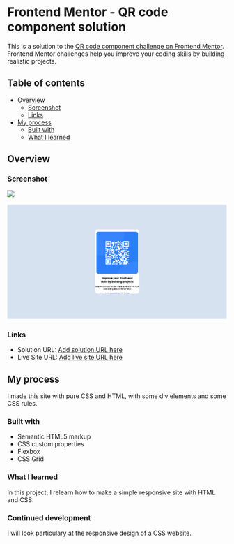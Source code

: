 # Frontend Mentor - QR code component solution

This is a solution to the [QR code component challenge on Frontend Mentor](https://www.frontendmentor.io/challenges/qr-code-component-iux_sIO_H). Frontend Mentor challenges help you improve your coding skills by building realistic projects.

## Table of contents

- [Overview](#overview)
    - [Screenshot](#screenshot)
    - [Links](#links)
- [My process](#my-process)
    - [Built with](#built-with)
    - [What I learned](#what-i-learned)

## Overview

### Screenshot

![](./screenshot.jpg)

![img.png](img.png)
### Links

- Solution URL: [Add solution URL here](https://github.com/Dirky14/frontendmentor-qrcode)
- Live Site URL: [Add live site URL here](https://effervescent-cupcake-578476.netlify.app/)

## My process
I made this site with pure CSS and HTML, with some div elements and some CSS rules.
### Built with

- Semantic HTML5 markup
- CSS custom properties
- Flexbox
- CSS Grid

### What I learned
In this project, I relearn how to make a simple responsive site with HTML and CSS.
### Continued development

I will look particulary at the responsive design of a CSS website.